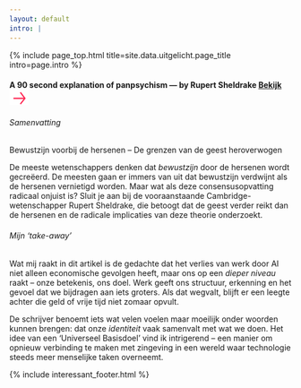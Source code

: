 ```yaml
---
layout: default
intro: |
---
```


{% include page_top.html 
   title=site.data.uitgelicht.page_title 
   intro=page.intro 
%}

<div class="custom-section">

<h4 class="h4-smaller">
  A 90 second explanation of panpsychism — by Rupert Sheldrake
  <a href="https://youtube.com/shorts/bKA4ezv7pM4?si=EQ054IjazBsBD4Ki" class="lees" target="_blank" rel="noopener">
    Bekijk  <img src="/assets/images/global/arrow-red.svg" alt="-->" class="arrow-red">
  </a>
</h4>

<h6>Samenvatting</h6>

<p>Bewustzijn voorbij de hersenen – De grenzen van de geest heroverwogen</p>
<p>De meeste wetenschappers denken dat <em>bewustzijn</em> door de hersenen wordt gecreëerd. De meesten gaan er immers van uit dat bewustzijn verdwijnt als de hersenen vernietigd worden. Maar wat als deze consensusopvatting radicaal onjuist is? Sluit je aan bij de vooraanstaande Cambridge-wetenschapper Rupert Sheldrake, die betoogt dat de geest verder reikt dan de hersenen en de radicale implicaties van deze theorie onderzoekt.
</p>

<h6>Mijn ‘take-away’</h6>
<p>Wat mij raakt in dit artikel is de gedachte dat het verlies van werk door AI niet alleen economische gevolgen heeft, maar ons op een <em>dieper niveau</em> raakt – onze betekenis, ons doel. Werk geeft ons structuur, erkenning en het gevoel dat we bijdragen aan iets groters. Als dat wegvalt, blijft er een leegte achter die geld of vrije tijd niet zomaar opvult.</p>
<p>De schrijver benoemt iets wat velen voelen maar moeilijk onder woorden kunnen brengen: dat onze <em>identiteit</em> vaak samenvalt met wat we doen. Het idee van een ‘Universeel Basisdoel’ vind ik intrigerend – een manier om opnieuw verbinding te maken met zingeving in een wereld waar technologie steeds meer menselijke taken overneemt.</p>

{% include interessant_footer.html %}
  
</div>

